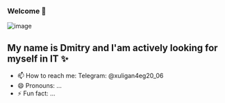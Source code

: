 ### Welcome 👋

![image](https://user-images.githubusercontent.com/62839426/128599506-04ceb80f-84dc-4dab-a1ef-706bf5c83882.png)

## My name is Dmitry and I'am actively looking for myself in IT ✨

- 📫 How to reach me: Telegram: @xuligan4eg20_06
- 😄 Pronouns: ...
- ⚡ Fun fact: ...
